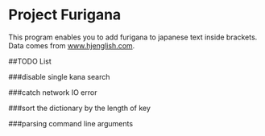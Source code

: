 # Project Furigana

This program enables you to add furigana to japanese text inside brackets.
Data comes from www.hjenglish.com.

##TODO List

###disable single kana search

###catch network IO error

###sort the dictionary by the length of key

###parsing command line arguments
